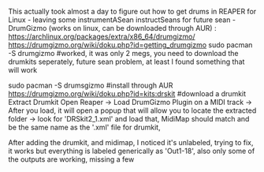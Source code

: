 This actually took almost a day to figure out how to get drums in REAPER for Linux - leaving some instrumentASean instructSeans for future sean - 
DrumGizmo (works on linux, can be downloaded through AUR) : 
 https://archlinux.org/packages/extra/x86_64/drumgizmo/
 https://drumgizmo.org/wiki/doku.php?id=getting_drumgizmo
 sudo pacman -S drumgizmo #worked, it was only 2 megs, you need to download the drumkits seperately, future sean problem, at least I found something that will work

 sudo pacman -S drumsgizmo #install through AUR
 https://drumgizmo.org/wiki/doku.php?id=kits:drskit #download a drumkit
 Extract Drumkit
 Open Reaper -> Load DrumGizmo Plugin on a MIDI track -> After you load, it will open a popup that will allow you to locate the extracted folder -> look for 'DRSkit2_1.xml' and load that, 
   MidiMap should match and be the same name as the '.xml' file for drumkit, 

After adding the drumkit, and midimap, I noticed it's unlabeled, trying to fix, it works but everything is labeled generically as 'Out1-18', also only some of the outputs are working, missing a few
